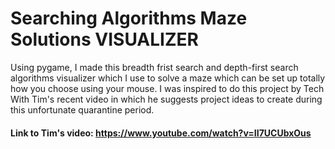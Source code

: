 # Searching Algorithms Maze Solutions VISUALIZER
Using pygame, I made this breadth frist search and depth-first search algorithms visualizer which I use to solve a maze which can be set up totally how you choose using your mouse. I was inspired to do this project by Tech With Tim's recent video in which he suggests project ideas to create during this unfortunate quarantine period. 
#### Link to Tim's video: https://www.youtube.com/watch?v=II7UCUbxOus
